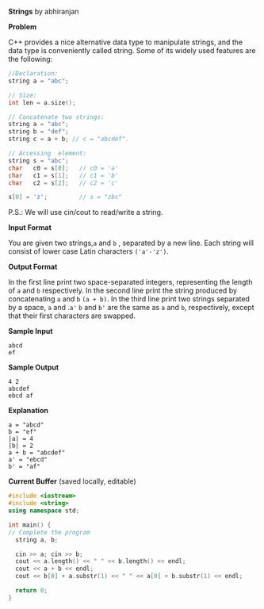 **Strings**
by abhiranjan

**Problem**

C++ provides a nice alternative data type to manipulate strings, and the data type is conveniently called string. Some of its widely used features are the following:
```cpp
//Declaration:
string a = "abc";

// Size:
int len = a.size();

// Concatenate two strings:
string a = "abc";
string b = "def";
string c = a + b; // c = "abcdef".

// Accessing  element:
string s = "abc";
char   c0 = s[0];   // c0 = 'a'
char   c1 = s[1];   // c1 = 'b'
char   c2 = s[2];   // c2 = 'c'

s[0] = 'z';         // s = "zbc"
```

P.S.: We will use cin/cout to read/write a string.

**Input Format**

You are given two strings,`a` and `b` , separated by a new line. Each string will consist of lower case Latin characters `('a'-'z')`.

**Output Format**

In the first line print two space-separated integers, representing the length of  `a` and `b`  respectively.
In the second line print the string produced by concatenating  `a` and `b`  `(a + b)`.
In the third line print two strings separated by a space, `a` and .`a'` `b` and `b'` are the same as  `a` and `b`, respectively, except that their first characters are swapped.

**Sample Input**
```
abcd
ef
```

**Sample Output**
```
4 2
abcdef
ebcd af
```

**Explanation**
```
a = "abcd"
b = "ef"
|a| = 4
|b| = 2
a + b = "abcdef"
a' = "ebcd"
b' = "af"
```

**Current Buffer** (saved locally, editable)
```cpp
#include <iostream>
#include <string>
using namespace std;

int main() {
// Complete the program
  string a, b;

  cin >> a; cin >> b;
  cout << a.length() << " " << b.length() << endl;
  cout << a + b << endl;
  cout << b[0] + a.substr(1) << " " << a[0] + b.substr(1) << endl;

  return 0;
}
```
​
